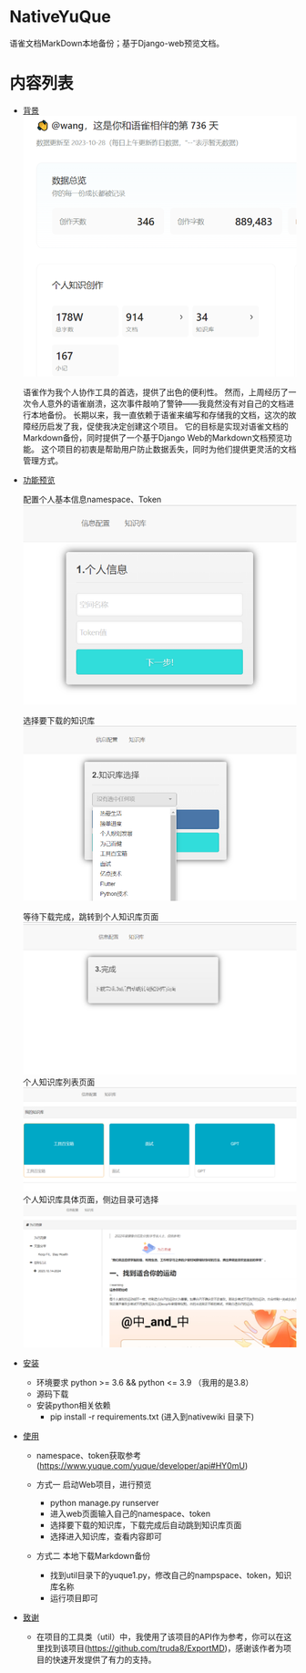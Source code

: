 # NativeYuQue
语雀文档MarkDown本地备份；基于Django-web预览文档。

# 内容列表
- [背景](#背景)
    ![Local Image](images/bg.png)
  

    语雀作为我个人协作工具的首选，提供了出色的便利性。
    然而，上周经历了一次令人意外的语雀崩溃，这次事件敲响了警钟——我竟然没有对自己的文档进行本地备份。
    长期以来，我一直依赖于语雀来编写和存储我的文档，这次的故障经历启发了我，促使我决定创建这个项目。
    它的目标是实现对语雀文档的Markdown备份，同时提供了一个基于Django Web的Markdown文档预览功能。
    这个项目的初衷是帮助用户防止数据丢失，同时为他们提供更灵活的文档管理方式。
    
    
- [功能预览](#功能预览)

    配置个人基本信息namespace、Token
    ![Local Image](images/1.png)
  
    选择要下载的知识库
    ![Local Image](images/2.png)
  
    等待下载完成，跳转到个人知识库页面
    ![Local Image](images/3.png)
    个人知识库列表页面
    ![Local Image](images/4.png)
    个人知识库具体页面，侧边目录可选择
    ![Local Image](images/5.png)

- [安装](#安装)
    
    - 环境要求 python >= 3.6 && python <= 3.9 （我用的是3.8）
    - 源码下载
    - 安装python相关依赖
       - pip install -r requirements.txt (进入到nativewiki 目录下)
 

- [使用](#使用)
    
    - namespace、token获取参考(https://www.yuque.com/yuque/developer/api#HY0mU)

    - 方式一 启动Web项目，进行预览
       - python manage.py runserver
       - 进入web页面输入自己的namespace、token
       - 选择要下载的知识库，下载完成后自动跳到知识库页面
       - 选择进入知识库，查看内容即可
 
    - 方式二 本地下载Markdown备份
        - 找到util目录下的yuque1.py，修改自己的nampspace、token，知识库名称
        - 运行项目即可

- [致谢](#致谢)
    - 在项目的工具类（util）中，我使用了该项目的API作为参考，你可以在这里找到该项目(https://github.com/truda8/ExportMD)，感谢该作者为项目的快速开发提供了有力的支持。
